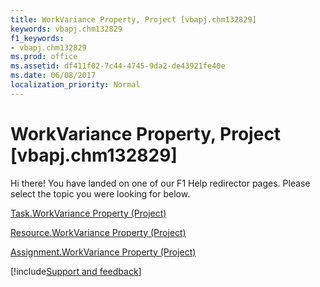 ```yaml
---
title: WorkVariance Property, Project [vbapj.chm132829]
keywords: vbapj.chm132829
f1_keywords:
- vbapj.chm132829
ms.prod: office
ms.assetid: df411f02-7c44-4745-9da2-de43921fe40e
ms.date: 06/08/2017
localization_priority: Normal
---
```



# WorkVariance Property, Project [vbapj.chm132829]

Hi there! You have landed on one of our F1 Help redirector pages. Please select the topic you were looking for below.

[Task.WorkVariance Property (Project)](http://msdn.microsoft.com/library/93e1222d-3df6-4a45-d908-339320106449%28Office.15%29.aspx)

[Resource.WorkVariance Property (Project)](http://msdn.microsoft.com/library/07d3c969-f331-13f4-0a0b-d82b7304be14%28Office.15%29.aspx)

[Assignment.WorkVariance Property (Project)](http://msdn.microsoft.com/library/e92fce82-213f-b412-cc4a-f3c93d11ad8f%28Office.15%29.aspx)

[!include[Support and feedback](~/includes/feedback-boilerplate.md)]